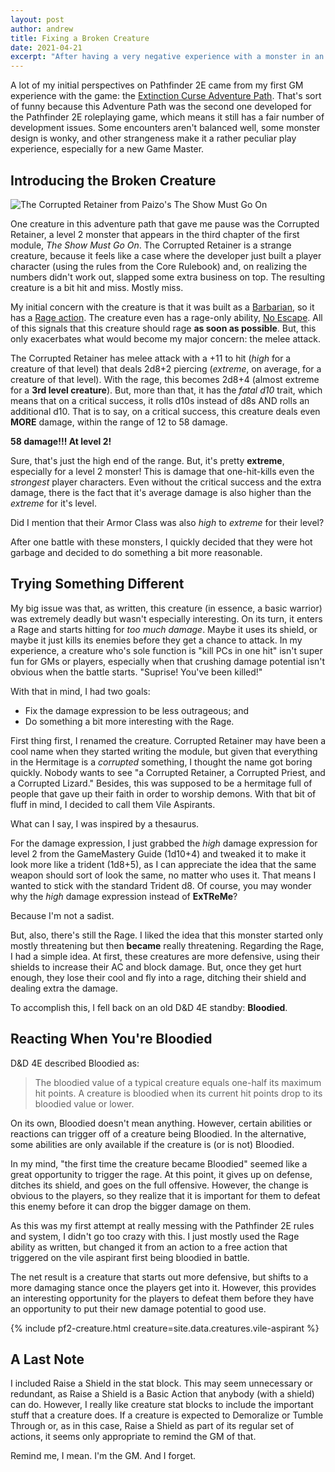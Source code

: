 ```yaml
---
layout: post
author: andrew
title: Fixing a Broken Creature
date: 2021-04-21
excerpt: "After having a very negative experience with a monster in an official Pathfinder 2E Adventure Path, I thought I'd take a moment to build something new that would work better while keeping things interesting."
---
```


A lot of my initial perspectives on Pathfinder 2E came from my first GM experience with the game: the [Extinction Curse Adventure Path](https://paizo.com/store/pathfinder/adventures/adventurePath/extinctioncurse). That's sort of funny because this Adventure Path was the second one developed for the Pathfinder 2E roleplaying game, which means it still has a fair number of development issues. Some encounters aren't balanced well, some monster design is wonky, and other strangeness make it a rather peculiar play experience, especially for a new Game Master.

## Introducing the Broken Creature

<img class="image-right" src='{{ "/assets/images/corrupted-retainer.webp" | relative_url }}' alt="The Corrupted Retainer from Paizo's The Show Must Go On">

One creature in this adventure path that gave me pause was the <creature>Corrupted Retainer</creature>, a level 2 monster that appears in the third chapter of the first module, *The Show Must Go On*. The <creature>Corrupted Retainer</creature> is a strange creature, because it feels like a case where the developer just built a player character (using the rules from the Core Rulebook) and, on realizing the numbers didn't work out, slapped some extra business on top. The resulting creature is a bit hit and miss. Mostly miss.

My initial concern with the creature is that it was built as a [Barbarian](https://2e.aonprd.com/Classes.aspx?ID=2), so it has a [Rage action](https://2e.aonprd.com/Actions.aspx?ID=3). The creature even has a rage-only ability, [No Escape](https://2e.aonprd.com/Feats.aspx?ID=137). All of this signals that this creature should rage **as soon as possible**. But, this only exacerbates what would become my major concern: the melee attack.

The <creature>Corrupted Retainer</creature> has melee attack with a \+11 to hit (*high* for a creature of that level) that deals 2d8\+2 piercing (*extreme*, on average, for a creature of that level). With the rage, this becomes 2d8+4 (almost extreme for a **3rd level creature**). But, more than that, it has the *fatal d10* trait, which means that on a critical success, it rolls d10s instead of d8s AND rolls an additional d10. That is to say, on a critical success, this creature deals even **MORE** damage, within the range of 12 to 58 damage.

**58 damage!!! At level 2!**

Sure, that's just the high end of the range. But, it's pretty **extreme**, especially for a level 2 monster! This is damage that one-hit-kills even the *strongest* player characters. Even without the critical success and the extra damage, there is the fact that it's average damage is also higher than the *extreme* for it's level.

Did I mention that their Armor Class was also *high* to *extreme* for their level?

After one battle with these monsters, I quickly decided that they were hot garbage and decided to do something a bit more reasonable.

## Trying Something Different

My big issue was that, as written, this creature (in essence, a basic warrior) was extremely deadly but wasn't especially interesting. On its turn, it enters a Rage and starts hitting for *too much damage*. Maybe it uses its shield, or maybe it just kills its enemies before they get a chance to attack. In my experience, a creature who's sole function is "kill PCs in one hit" isn't super fun for GMs or players, especially when that crushing damage potential isn't obvious when the battle starts. "Suprise! You've been killed!"

With that in mind, I had two goals:
* Fix the damage expression to be less outrageous; and
* Do something a bit more interesting with the Rage.

First thing first, I renamed the creature. <creature>Corrupted Retainer</creature> may have been a cool name when they started writing the module, but given that everything in the Hermitage is a *corrupted* something, I thought the name got boring quickly. Nobody wants to see "a Corrupted Retainer, a Corrupted Priest, and a Corrupted Lizard." Besides, this was supposed to be a hermitage full of people that gave up their faith in order to worship demons. With that bit of fluff in mind, I decided to call them <creature>Vile Aspirants</creature>.

What can I say, I was inspired by a thesaurus.

For the damage expression, I just grabbed the *high* damage expression for level 2 from the GameMastery Guide (1d10\+4) and tweaked it to make it look more like a trident (1d8\+5), as I can appreciate the idea that the same weapon should sort of look the same, no matter who uses it. That means I wanted to stick with the standard Trident d8. Of course, you may wonder why the *high* damage expression instead of **ExTReMe**?

Because I'm not a sadist.

But, also, there's still the Rage. I liked the idea that this monster started only mostly threatening but then **became** really threatening. Regarding the Rage, I had a simple idea. At first, these creatures are more defensive, using their shields to increase their AC and block damage. But, once they get hurt enough, they lose their cool and fly into a rage, ditching their shield and dealing extra the damage.

To accomplish this, I fell back on an old D&D 4E standby: **Bloodied**.

## Reacting When You're Bloodied

D&D 4E described Bloodied as:
> The bloodied value of a typical creature equals one-half its maximum hit points. A creature is bloodied when its current hit points drop to its bloodied value or lower.

On its own, Bloodied doesn't mean anything. However, certain abilities or reactions can trigger off of a creature being Bloodied. In the alternative, some abilities are only available if the creature is (or is not) Bloodied.

In my mind, "the first time the creature became Bloodied" seemed like a great opportunity to trigger the rage. At this point, it gives up on defense, ditches its shield, and goes on the full offensive. However, the change is obvious to the players, so they realize that it is important for them to defeat this enemy before it can drop the bigger damage on them.

As this was my first attempt at really messing with the Pathfinder 2E rules and system, I didn't go too crazy with this. I just mostly used the Rage ability as written, but changed it from an action to a free action that triggered on the <creature>vile aspirant</creature> first being bloodied in battle.

The net result is a creature that starts out more defensive, but shifts to a more damaging stance once the players get into it. However, this provides an interesting opportunity for the players to defeat them before they have an opportunity to put their new damage potential to good use.

<div class="pathfinder-back">
    {% include pf2-creature.html creature=site.data.creatures.vile-aspirant %}
    
</div>

## A Last Note
I included <action>Raise a Shield</action> in the stat block. This may seem unnecessary or redundant, as <action>Raise a Shield</action> is a Basic Action that anybody (with a shield) can do. However, I really like creature stat blocks to include the important stuff that a creature does. If a creature is expected to <action>Demoralize</action> or <action>Tumble Through</action> or, as in this case, <action>Raise a Shield</action> as part of its regular set of actions, it seems only appropriate to remind the GM of that.

Remind me, I mean. I'm the GM. And I forget.